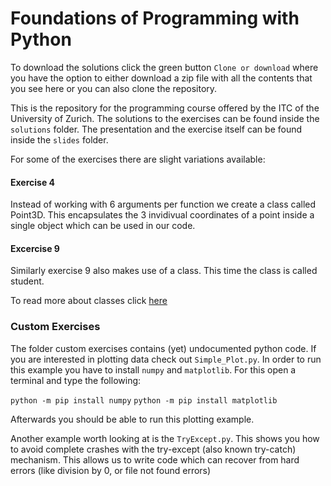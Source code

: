 # Foundations of Programming with Python #

To download the solutions click the green button `Clone or download` where you have the option to either download a zip file with all the contents that you see here or you can also clone the repository.

This is the repository for the programming course offered by the ITC of the University of Zurich. The solutions to the exercises can be found inside the `solutions` folder. The presentation and the exercise itself can be found inside the `slides` folder.

For some of the exercises there are slight variations available:

#### Exercise 4 ####

Instead of working with 6 arguments per function we create a class called Point3D. This encapsulates the 3 invidivual coordinates of a point inside a single object which can be used in our code.

#### Excercise 9 ####

Similarly exercise 9 also makes use of a class. This time the class is called student.

To read more about classes click [here](https://docs.python.org/3/tutorial/classes.html)

### Custom Exercises ###

The folder custom exercises contains (yet) undocumented python code. If you are interested in plotting data check out `Simple_Plot.py`. In order to run this example you have to install `numpy` and `matplotlib`. For this open a terminal and type the following:

`python -m pip install numpy`
`python -m pip install matplotlib`

Afterwards you should be able to run this plotting example.

Another example worth looking at is the `TryExcept.py`. This shows you how to avoid complete crashes with the try-except (also known try-catch) mechanism. This allows us to write code which can recover from hard errors (like division by 0, or file not found errors)